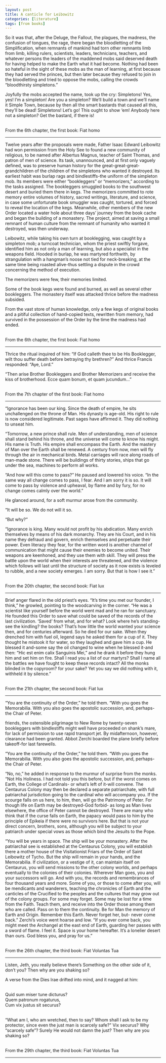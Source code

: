 ```yaml
---
layout: post
title: A canticle for Leibowitz
categories: [literature]
tags: [from books]
---
```


So it was that, after the Deluge, the Fallout, the plagues, the madness, the confusion of tongues, the rage, there began the bloodletting of the Simplification, when remnants of mankind had torn other remnants limb from limb, killing rulers, scientists, leaders, technicians, teachers, and whatever persons the leaders of the maddened mobs said deserved death for having helped to make the Earth what it had become. Nothing had been so hateful in the sight of these mobs as the man of learning, at first because they had served the princes, but then later because they refused to join in the bloodletting and tried to oppose the mobs, calling the crowds “bloodthirsty simpletons.”<br>

Joyfully the mobs accepted the name, took up the cry: Simpletons! Yes, yes! I’m a simpleton! Are you a simpleton? We’ll build a town and we’ll name it Simple Town, because by then all the smart bastards that caused all this, they’ll be dead! Simpletons! Let’s go! This ought to show ‘em! Anybody here not a simpleton? Get the bastard, if there is!<br><br>

From the 6th chapter, the first book: Fiat homo

<hr>


Twelve years after the proposals were made, Father Isaac Edward Leibowitz had won permission from the Holy See to found a new community of religious, to be named after Albertus Magnus, teacher of Saint Thomas, and patron of men of science. Its task, unannounced, and at first only vaguely defined, was to preserve human history for the great-great-great-grandchildren of the children of the simpletons who wanted it destroyed. Its earliest habit was burlap rags and bindlestiffs-the uniform of the simpleton mob. Its members were either “bookleggers” or “memorizers,” according to the tasks assigned. The bookleggers smuggled books to the southwest desert and buried them there in kegs. The memorizers committed to rote memory entire volumes of history, sacred writings, literature, and science, in case some unfortunate book smuggler was caught, tortured, and forced to reveal the location of the kegs. Meanwhile, other members of the new Order located a water hole about three days’ journey from the book cache and began the building of a monastery. The project, aimed at saving a small remnant of human culture from the remnant of humanity who wanted it destroyed, was then underway.<br>

Leibowitz, while taking his own turn at booklegging, was caught by a simpleton mob; a turncoat technician, whom the priest swiftly forgave, identified him as not only a man of learning, but also a specialist in the weapons field. Hooded in burlap, he was martyred forthwith, by strangulation with a hangman’s noose not tied for neck-breaking, at the same time being roasted alive-thus settling a dispute in the crowd concerning the method of execution.<br>

The memorizers were few, their memories limited.<br>

Some of the book kegs were found and burned, as well as several other bookleggers. The monastery itself was attacked thrice before the madness subsided.<br>

From the vast store of human knowledge, only a few kegs of original books and a pitiful collection of hand-copied texts, rewritten from memory, had survived in the possession of the Order by the time the madness had ended.<br><br>

From the 6th chapter, the first book: Fiat homo

<hr>

Thrice the ritual inquired of him: “If God calleth thee to be His Booklegger, wilt thou suffer death before betraying thy brethren?” And thrice Francis responded: “Aye, Lord.”<br>

“Then arise Brother Bookleggers and Brother Memorizers and receive the kiss of brotherhood. Ecce quam bonum, et quam jucundum…”<br><br>

From the 7th chapter of the first book: Fiat homo

<hr>

“Ignorance has been our king. Since the death of empire, he sits unchallenged on the throne of Man. His dynasty is age-old. His right to rule is now considered legitimate. Past sages have affirmed it. They did nothing to unseat him.<br>

“Tomorrow, a new prince shall rule. Men of understanding, men of science shall stand behind his throne, and the universe will come to know his might. His name is Truth. His empire shall encompass the Earth. And the mastery of Man over the Earth shall be renewed. A century from now, men will fly through the air in mechanical birds. Metal carriages will race along roads of man-made stone. There will be buildings of thirty stories, ships that go under the sea, machines to perform all works.<br>

“And how will this come to pass?” He paused and lowered his voice. “In the same way all change comes to pass, I fear. And I am sorry it is so. It will come to pass by violence and upheaval, by flame and by fury, for no change comes calmly over the world.”<br>

He glanced around, for a soft murmur arose from the community.<br>

“It will be so. We do not will it so.<br>

“But why?”<br>

“Ignorance is king. Many would not profit by his abdication. Many enrich themselves by means of his dark monarchy. They are his Court, and in his name they defraud and govern, enrich themselves and perpetuate their power. Even literacy they fear, for the written word is another channel of communication that might cause their enemies to become united. Their weapons are keenhoned, and they use them with skill. They will press the battle upon the world when their interests are threatened, and the violence which follows will last until the structure of society as it now exists is leveled to rubble, and a new society emerges. I am sorry. But that is how I see it.”<br><br>

From the 20th chapter, the second book: Fiat lux

<hr>

Brief anger flared in the old priest’s eyes. “It’s time you met our founder, I think,” he growled, pointing to the woodcarving in the corner. “He was a scientist like yourself before the world went mad and he ran for sanctuary. He founded this Order to save what could be saved of the records of the last civilization. ‘Saved’ from what, and for what? Look where he’s standing-see the kindling? the books? That’s how little the world wanted your science then, and for centuries afterward. So he died for our sake. When they drenched him with fuel oil, legend says he asked them for a cup of it. They thought he mistook it for water, so they laughed and gave him a cup. He blessed it and-some say the oil changed to wine when he blessed it-and then: “Hic est enim calix Sanguinis Mei,” and he drank it before they hung him and set him on fire. Shall I read you a list of our martyrs? Shall I name all the battles we have fought to keep these records intact? All the monks blinded in the copyroom? for your sake? Yet you say we did nothing with it, withheld it by silence.”<br><br>

From the 21th chapter, the second book: Fiat lux

<hr>

“You are the continuity of the Order,” he told them. “With you goes the Memorabilia. With you also goes the apostolic succession, and, perhaps-the Chair of Peter.<br>

friends, the ostensible pilgrimage to New Rome by twenty-seven bookleggers with bindlestiffs might well have proceeded on shank’s mare, for lack of permission to use rapid transport jet. By midafternoon, however, clearance had been granted. Abbot Zerchi boarded the plane briefly before takeoff-for last farewells.<br>

“You are the continuity of the Order,” he told them. “With you goes the Memorabilia. With you also goes the apostolic succession, and, perhaps-the Chair of Peter.<br>

“No, no,” he added in response to the murmur of surprise from the monks. “Not His Holiness. I had not told you this before, but if the worst comes on Earth, the College of Cardinals- or what’s left of it-will convene. The Centaurus Colony may then be declared a separate patriarchate, with full patriarchal jurisdiction going to the cardinal who will accompany you. If the scourge falls on us here, to him, then, will go the Patrimony of Peter. For though life on Earth may be destroyed-God forbid- as long as Man lives elsewhere, the office of Peter cannot be destroyed. There are many who think that if the curse falls on Earth, the papacy would pass to him by the principle of Epikeia if there were no survivors here. But that is not your direct concern, brothers, sons, although you will be subject to your patriarch under special vows as those which bind the Jesuits to the Pope.<br>

“You will be years in space. The ship will be your monastery. After the patriarchal see is established at the Centaurus Colony, you will establish there a mother house of the Visitationist Friars of the Order of Saint Leibowitz of Tycho. But the ship will remain in your hands, and the Memorabilia. If civilization, or a vestige of it, can maintain itself on Centaurus, you will send missions to the other colony worlds, and perhaps eventually to the colonies of their colonies. Wherever Man goes, you and your successors will go. And with you, the records and remembrances of four thousand years and more. Some of you, or those to come after you, will be mendicants and wanderers, teaching the chronicles of Earth and the canticles of the Crucified to the peoples and the cultures that may grow out of the colony groups. For some may forget. Some may be lost for a time from the Faith. Teach them, and receive into the Order those among them who are called. Pass on to them the continuity. Be for Man the memory of Earth and Origin. Remember this Earth. Never forget her, but- never come back.” Zerchi’s voice went hoarse and low. “If you ever come back, you might meet the Archangel at the east end of Earth, guarding her passes with a sword of flame. I feel it. Space is your home hereafter. It’s a lonelier desert than ours. God bless you, and pray for us.”<br><br>

From the 26th chapter, the third book: Fiat Voluntas Tua

<hr>

Listen, Jeth, you really believe there’s Something on the other side of it, don’t you? Then why are you shaking so?<br>

A verse from the Dies Irae drifted into mind, and it nagged at him:<br><br>

Quid sum miser tune dicturus?<br>
Quem patronum rogaturus,<br>
Cum vix justus sit securus?<br><br>

“What am I, who am wretched, then to say? Whom shall I ask to be my protector, since even the just man is scarcely safe?” Vix securus? Why “scarcely safe”? Surely He would not damn the just? Then why are you shaking so?<br><br>

From the 29th chapter, the third book: Fiat Voluntas Tua

<hr>